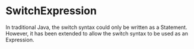 # SwitchExpression

In traditional Java, the switch syntax could only be written as a Statement.  
However, it has been extended to allow the switch syntax to be used as an Expression.  
